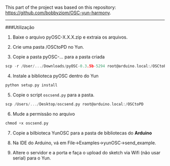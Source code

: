 This part of the project was based on this repository: https://github.com/bobbyziom/OSC-yun-harmony.

---
###Utilização
1) Baixe o arquivo pyOSC-X.X.X.zip e extraia os arquivos.

2) Crie uma pasta /OSCtoPD no Yun.

3) Copie a pasta pyOSC-... para a pasta criada
```c
scp -r /User/.../Downloads/pyOSC-0.3.5b-5294 root@arduino.local:/OSCtoPD
```
4) Instale a biblioteca pyOSC dentro do Yun
```c
python setup.py install
```
5) Copie o script `oscsend.py` para a pasta.
```c
scp /Users/.../Desktop/oscsend.py root@arduino.local:/OSCtoPD
```
6) Mude a permissão no arquivo
```c
chmod +x oscsend.py
```
7) Copie a bilbioteca YunOSC para a pasta de bibliotecas do <b>Arduino</b>

8) Na IDE do Arduino, vá em File->Examples->yunOSC->send_example.

9) Altere o servidor e a porta e faça o upload do sketch via Wifi (não usar serial) para o Yun.
